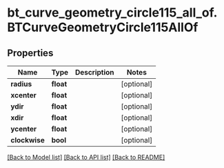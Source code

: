 # bt_curve_geometry_circle115_all_of.BTCurveGeometryCircle115AllOf

## Properties
Name | Type | Description | Notes
------------ | ------------- | ------------- | -------------
**radius** | **float** |  | [optional] 
**xcenter** | **float** |  | [optional] 
**ydir** | **float** |  | [optional] 
**xdir** | **float** |  | [optional] 
**ycenter** | **float** |  | [optional] 
**clockwise** | **bool** |  | [optional] 

[[Back to Model list]](../README.md#documentation-for-models) [[Back to API list]](../README.md#documentation-for-api-endpoints) [[Back to README]](../README.md)


